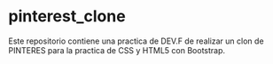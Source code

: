 # pinterest_clone

Este repositorio contiene  una practica de DEV.F de realizar un clon de PINTERES para la practica de CSS y HTML5 con Bootstrap.
